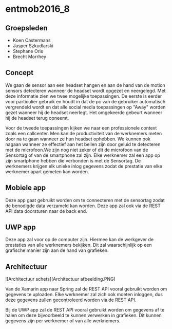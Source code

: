 # entmob2016_8
## Groepsleden
- Koen Castermans
- Jasper Szkudlarski
- Stephane Oris
- Brecht Morrhey


## Concept
We gaan de sensor aan een headset hangen en aan de hand van de motion sensors detecteren wanneer de headset wordt opgezet en neergelegd. Met deze informatie zien we twee mogelijke toepassingen. De eerste is eerder voor particulier gebruik en houdt in dat de pc van de gebruiker automatisch vergrendeld wordt en dat alle social media toepassingen op "Away" worden gezet wanneer hij de headset neerlegt. Het omgekeerde gebeurt wanneer hij de headset terug opneemt.

Voor de tweede toepassingen kijken we naar een professionele context zoals een callcenter. Men kan de productiviteit van de werknemers meten door na te gaan wanneer ze hun headset ophebben. We kunnen ook nagaan wanneer ze effectief aan het bellen zijn door geluid te detecteren met de microfoon.We zijn nog niet zeker of dit de microfoon van de Sensortag of van de smartphone zal zijn.
Elke werknemer zal een app op zijn smartphone hebben die verbonden is met de Sensortag. De werknemers krijgen elk unieke inlog gegevens zodat de prestatie van elke werknemer apart gemeten kan worden. 

## Mobiele app
Deze app gaat gebruikt worden om te connecteren met de sensortag zodat de benodigde data verzameld kan worden. Deze app zal ook via de REST API data doorsturen naar de back end.

## UWP app
Deze app zal voor op de computer zijn. Hiermee kan de werkgever de prestaties van alle werknemers bekijken. Dit zal waarschijnlijk op een grafische manier zijn aan de hand van grafieken.

## Architectuur
![Architectuur schets](Architectuur afbeelding.PNG)

Van de Xamarin app naar Spring zal de REST API vooral gebruikt worden om gegevens te uploaden. Elke werknemer zal zich ook moeten inloggen, dus deze gegevens zullen gecontroleerd worden via de REST API.

Bij de UWP app zal de REST API vooral gebruikt worden om gegevens af te halen om deze bijvoorbeeld te kunnen verwerken in grafieken. Dit kunnen gegevens zijn per werknemer of van alle werknemers.
